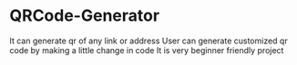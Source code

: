 # QRCode-Generator
It can generate qr of any link or address
User can generate customized qr code by making a little change in code
It is very beginner friendly project
